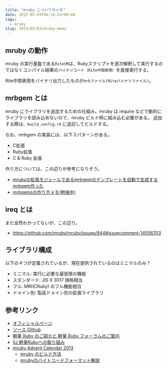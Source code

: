 ```yaml
---
title: "mruby についてのメモ"
date: 2015-05-03T04:16:53+09:00
tags:
  - mruby
slug: 2015/05/03/mruby-memo
---
```


mruby の動作
----------------------------------------------------------------------

mruby の実行基盤である`RiteVM`は、Rubyスクリプトを逐次解釈して実行するのではなくコンパイル結果の`バイナリコード（Rite中間表現）`を直接実行する。

Rite中間表現をバイナリ出力したものが`mrbファイル(Riteバイナリファイル)`。


mrbgem とは
----------------------------------------------------------------------

mruby にライブラリを追加するための仕組み。mruby は require などで動的にライブラリを読み込めないので、mruby ビルド時に組み込む必要がある。
追加する際は、`build_config.rb` に追記してビルドする。

なお、mrbgem の実装には、以下３パターンがある。
- C拡張
- Ruby拡張
- C & Ruby 拡張

作り方については、この辺りが参考になりそう。
- [mrubyの拡張モジュールであるmrbgemのテンプレートを自動で生成するmrbgem作った](http://blog.matsumoto-r.jp/?p=3923)
- [mrbgemsの作り方メモ(勉強中)](http://qiita.com/hiroeorz@github/items/d6fa2978d9f53a41c777)


ireq とは
----------------------------------------------------------------------

まだ全然わかってないが、この辺り。

- https://github.com/mruby/mruby/issues/944#issuecomment-14556703


ライブラリ構成
----------------------------------------------------------------------

以下の４つが定義されているが、現在提供されているのはミニマルのみ？

- ミニマル: 実行に必要な最低限の機能
- スタンダード: JIS X 3017 規格相当
- フル: MRI(CRuby) のフル機能相当
- ドメイン別: 製品ドメイン別の拡張ライブラリ


参考リンク
----------------------------------------------------------------------

- [オフィシャルページ](http://forum.mruby.org/index.html)
- [ソース Github](https://github.com/mruby/mruby)
- [軽量 Ruby のご紹介と 軽量 Ruby フォーラムのご案内](http://forum.mruby.org/doc/Aboiut_mruby_forumJP.pdf)
- [IIJ 軽量Rubyへの取り組み](http://www.iij.ad.jp/company/development/tech/activities/mruby/)
- [mruby Advent Calendar 2013](http://qiita.com/advent-calendar/2013/mruby)
    - [mruby のビルド方法](http://qiita.com/masuidrive/items/e516c23b4feab73d139f)
    - [mrubyのバイトコードフォーマット解説](http://resemblances.click3.org/?p=1594)
